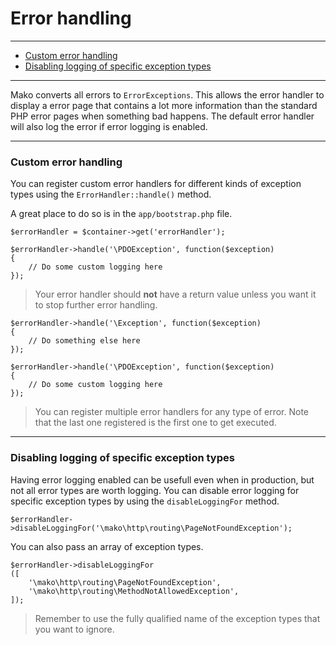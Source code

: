 # Error handling

--------------------------------------------------------

* [Custom error handling](#custom_error_handling)
* [Disabling logging of specific exception types](#disabling_logging_of_specific_exception_types)

--------------------------------------------------------

Mako converts all errors to ```ErrorExceptions```. This allows the error handler to display a error page that contains a lot more information than the standard PHP error pages when something bad happens. The default error handler will also log the error if error logging is enabled.

--------------------------------------------------------

<a id="custom_error_handling"></a>

### Custom error handling

You can register custom error handlers for different kinds of exception types using the ```ErrorHandler::handle()``` method. 

A great place to do so is in the ```app/bootstrap.php``` file.

	$errorHandler = $container->get('errorHandler');

	$errorHandler->handle('\PDOException', function($exception)
	{
		// Do some custom logging here
	});

> Your error handler should **not** have a return value unless you want it to stop further error handling.

	$errorHandler->handle('\Exception', function($exception)
	{
		// Do something else here
	});

	$errorHandler->handle('\PDOException', function($exception)
	{
		// Do some custom logging here
	});

> You can register multiple error handlers for any type of error. Note that the last one registered is the first one to get executed.

--------------------------------------------------------

<a id="disabling_logging_of_specific_exception_types"></a>

### Disabling logging of specific exception types

Having error logging enabled can be usefull even when in production, but not all error types are worth logging. You can disable error logging for specific exception types by using the ```disableLoggingFor``` method.

	$errorHandler->disableLoggingFor('\mako\http\routing\PageNotFoundException');

You can also pass an array of exception types.

	$errorHandler->disableLoggingFor
	([
		'\mako\http\routing\PageNotFoundException',
		'\mako\http\routing\MethodNotAllowedException',
	]);

> Remember to use the fully qualified name of the exception types that you want to ignore.